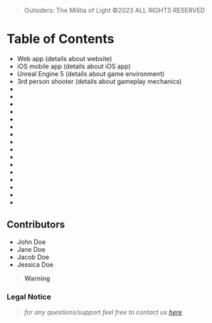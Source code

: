 > Outsiders: The Militia of Light ©2023 ALL RIGHTS RESERVED

Table of Contents
==========================

* Web app (details about website)
* iOS mobile app (details about iOS app)
* Unreal Engine 5 (details about game environment)
* 3rd person shooter (details about gameplay mechanics)
* 
*
*
*
*
*
*
*
*
*
*
*
*
*
*
*

Contributors
--------------------------
* John Doe
* Jane Doe
* Jacob Doe
* Jessica Doe



> **Warning**
> 
### Legal Notice

> *for any questions/support feel free to contact us [here](mailto:quinn@playoutsiders.com)*

<!--

**Here are some ideas to get you started:**

🙋‍♀️ A short introduction - what is your organization all about?
🌈 Contribution guidelines - how can the community get involved?
👩‍💻 Useful resources - where can the community find your docs? Is there anything else the community should know?
🍿 Fun facts - what does your team eat for breakfast?
🧙 Remember, you can do mighty things with the power of [Markdown](https://docs.github.com/github/writing-on-github/getting-started-with-writing-and-formatting-on-github/basic-writing-and-formatting-syntax)
-->
